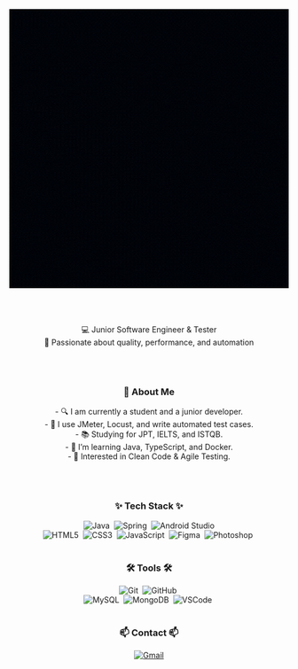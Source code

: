 <div align="center">
  <img src="welcome.gif" alt="Gonn's Github" width="600">
</div>

<br><br>
<p align="center">
  💻 Junior Software Engineer & Tester<br>
  🎯 Passionate about quality, performance, and automation
</p>

<br><br>

<h3 align="center">📌 About Me</h3>

<p align="center">
  - 🔍 I am currently a student and a junior developer. <br>
  - 🔨 I use JMeter, Locust, and write automated test cases. <br>
  - 📚 Studying for JPT, IELTS, and ISTQB. <br>
  - 🧠 I’m learning Java, TypeScript, and Docker. <br>
  - 🌱 Interested in Clean Code & Agile Testing. 
</p>


<br><br>

<h3 align="center">✨ Tech Stack ✨</h3>

<div align="center">
  <img src="https://img.shields.io/badge/Java-007396?style=flat-square&logo=openjdk&logoColor=white" alt="Java">&nbsp
  <img src="https://img.shields.io/badge/Spring-6DB33F?style=flat-square&logo=spring&logoColor=white" alt="Spring">&nbsp
  <img src="https://img.shields.io/badge/Android_Studio-3DDC84?style=flat-square&logo=android-studio&logoColor=white" alt="Android Studio">
  <br>
  <img src="https://img.shields.io/badge/HTML5-E34F26?style=flat-square&logo=html5&logoColor=white" alt="HTML5">&nbsp
  <img src="https://img.shields.io/badge/CSS3-1572B6?style=flat-square&logo=css3&logoColor=white" alt="CSS3">&nbsp
  <img src="https://img.shields.io/badge/JavaScript-F7DF1E?style=flat-square&logo=javascript&logoColor=black" alt="JavaScript">&nbsp
  <img src="https://img.shields.io/badge/Figma-F24E1E?style=flat-square&logo=figma&logoColor=white" alt="Figma">&nbsp
  <img src="https://img.shields.io/badge/Photoshop-31A8FF?style=flat-square&logo=adobe-photoshop&logoColor=white" alt="Photoshop">&nbsp
</div>

<br>

<h3 align="center">🛠 Tools 🛠</h3>

<div align="center">
  <img src="https://img.shields.io/badge/Git-F05032?style=flat-square&logo=git&logoColor=white" alt="Git">&nbsp
  <img src="https://img.shields.io/badge/GitHub-181717?style=flat-square&logo=github&logoColor=white" alt="GitHub">&nbsp
  <br>
  <img src="https://img.shields.io/badge/MySQL-4479A1?style=flat-square&logo=mysql&logoColor=white" alt="MySQL">&nbsp
  <img src="https://img.shields.io/badge/MongoDB-47A248?style=flat-square&logo=mongodb&logoColor=white" alt="MongoDB">&nbsp
  <img src="https://img.shields.io/badge/VSCode-007ACC?style=flat-square&logo=visual-studio-code&logoColor=white" alt="VSCode">&nbsp
</div>

<br>

<h3 align="center">📫 Contact 📫</h3>

<div align="center">
  <a href="mailto:gounpark7475@gmail.com">
    <img src="https://img.shields.io/badge/gounpark7475@gmail.com-D14836?style=flat-square&logo=gmail&logoColor=white" alt="Gmail">
  </a>
</div>
